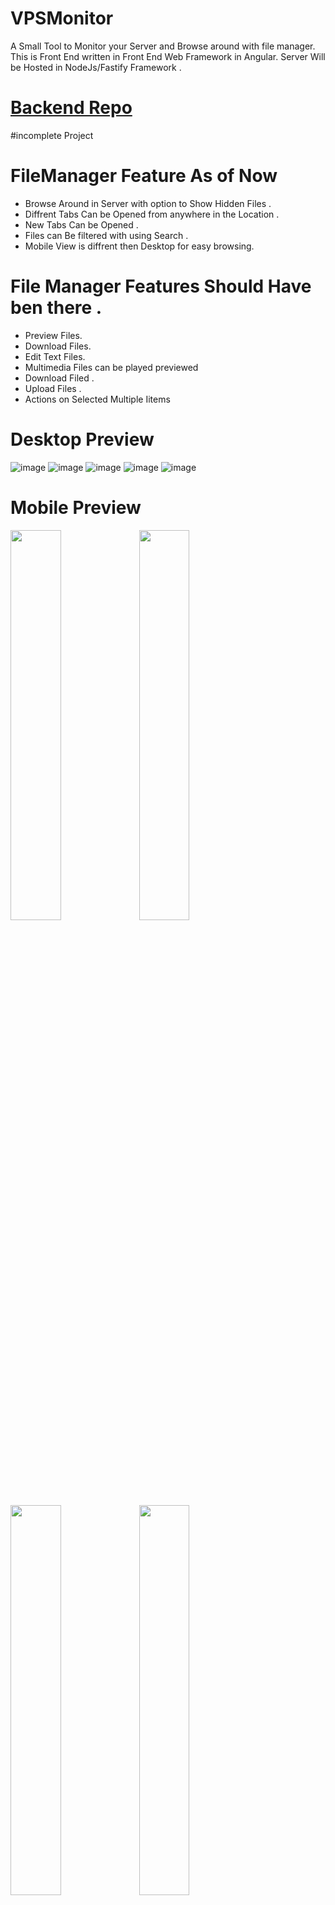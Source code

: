 # VPSMonitor

A Small Tool to Monitor your Server and Browse around with file manager.
This is Front End written in Front End Web Framework in Angular.
Server Will be Hosted in NodeJs/Fastify Framework .

# [Backend Repo](https://github.com/harshit740/manage-VPS-Backend)

#incomplete Project

# FileManager Feature As of Now 

  * Browse Around in Server with option to Show Hidden Files .
  * Diffrent Tabs Can be Opened from anywhere in the Location .
  * New Tabs Can be Opened .
  * Files can Be filtered with using Search .
  * Mobile View is diffrent then Desktop for easy browsing.

# File Manager Features Should Have ben there .
  
  * Preview Files.
  * Download Files.
  * Edit Text Files.
  * Multimedia Files can be played previewed 
  * Download Filed .
  * Upload Files .
  * Actions on Selected Multiple Iitems

# Desktop Preview


![image](https://user-images.githubusercontent.com/34886913/117761107-6a8bd000-b244-11eb-8404-ac6c848c8509.png)
![image](https://user-images.githubusercontent.com/34886913/117761171-88593500-b244-11eb-9769-808dadb45a79.png)
![image](https://user-images.githubusercontent.com/34886913/117761739-85ab0f80-b245-11eb-8d05-8161e72710bd.png)
![image](https://user-images.githubusercontent.com/34886913/117761769-93f92b80-b245-11eb-92ad-92a45b8a9754.png)
![image](https://user-images.githubusercontent.com/34886913/117761818-a6736500-b245-11eb-8479-b2e2e2b7ca96.png)


# Mobile Preview

<p float="left">
<img src="https://user-images.githubusercontent.com/34886913/117762055-08cc6580-b246-11eb-8203-5cc35126a769.png" width="40%">
<img src="https://user-images.githubusercontent.com/34886913/117762058-09fd9280-b246-11eb-96b0-9cba97827879.png" width="40%">
<img src="https://user-images.githubusercontent.com/34886913/117762062-0b2ebf80-b246-11eb-9c2d-781fcd35857b.png" width="40%">
<img src="https://user-images.githubusercontent.com/34886913/117762066-0b2ebf80-b246-11eb-82c3-112b957346a0.png" width="40%">
<img src="https://user-images.githubusercontent.com/34886913/117762812-7331d580-b247-11eb-9051-e12ca091233b.png" width="40%">

</p>
